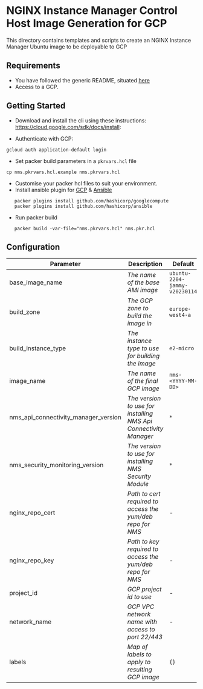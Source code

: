 # NGINX Instance Manager Control Host Image Generation for GCP

This directory contains templates and scripts to create an NGINX Instance Manager Ubuntu image to be deployable to GCP

## Requirements

- You have followed the generic README, situated [here](../../README.md)
- Access to a GCP.

## Getting Started

- Download and install the cli using these instructions: https://cloud.google.com/sdk/docs/install:

- Authenticate with GCP:

```shell
gcloud auth application-default login
```

- Set packer build parameters in a `pkrvars.hcl` file

```shell
cp nms.pkrvars.hcl.example nms.pkrvars.hcl
```

- Customise your packer hcl files to suit your environment.
- Install ansible plugin for [GCP](https://developer.hashicorp.com/packer/integrations/hashicorp/googlecompute) & [Ansible](https://developer.hashicorp.com/packer/integrations/hashicorp/ansible)

```shell
   packer plugins install github.com/hashicorp/googlecompute
   packer plugins install github.com/hashicorp/ansible
```

- Run packer build

```shell
   packer build -var-file="nms.pkrvars.hcl" nms.pkr.hcl
```

## Configuration

| Parameter                            | Description                                                      | Default                       | Required |
|--------------------------------------|------------------------------------------------------------------| ----------------------------- | -------- |
| base_image_name                      | _The name of the base AMI image_                                 | `ubuntu-2204-jammy-v20230114` | No       |
| build_zone                           | _The GCP zone to build the image in_                             | `europe-west4-a`              | No       |
| build_instance_type                  | _The instance type to use for building the image_                | `e2-micro`                    | No       |
| image_name                           | _The name of the final GCP image_                                | `nms-<YYYY-MM-DD>`            | No       |
| nms_api_connectivity_manager_version | _The version to use for installing NMS Api Connectivity Manager_ | `*`                           | No       |
| nms_security_monitoring_version      | _The version to use for installing NMS Security Module_          | `*`                           | No       |
| nginx_repo_cert                      | _Path to cert required to access the yum/deb repo for NMS_       | -                             | Yes      |
| nginx_repo_key                       | _Path to key required to access the yum/deb repo for NMS_        | -                             | Yes      |
| project_id                           | _GCP project id to use_                                          | -                             | Yes      |
| network_name                         | _GCP VPC network name with access to port 22/443_                | -                             | Yes      |
| labels                               | _Map of labels to apply to resulting GCP image_                  | `{}`                          | No       |
